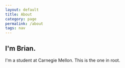 ```yaml
---
layout: default
title: About
category: page
permalink: /about
tags: nav
---
```


I'm Brian.
--------

I'm a student at Carnegie Mellon. This is the one in root.
